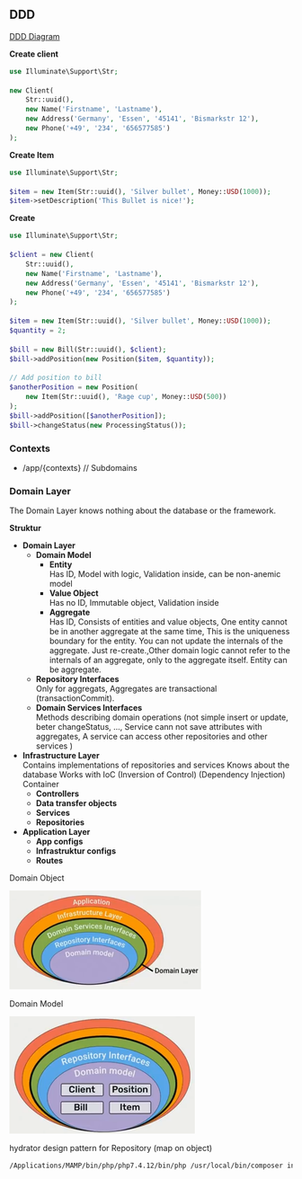 ## DDD
[DDD Diagram](https://medium.com/spotlight-on-javascript/domain-driven-design-for-javascript-developers-9fc3f681931a)

**Create client**
```PHP
use Illuminate\Support\Str;

new Client(
    Str::uuid(),
    new Name('Firstname', 'Lastname'),
    new Address('Germany', 'Essen', '45141', 'Bismarkstr 12'),
    new Phone('+49', '234', '656577585')
);
```

**Create Item**
```PHP
use Illuminate\Support\Str;

$item = new Item(Str::uuid(), 'Silver bullet', Money::USD(1000));
$item->setDescription('This Bullet is nice!');
```

**Create**
```PHP
use Illuminate\Support\Str;

$client = new Client(
    Str::uuid(),
    new Name('Firstname', 'Lastname'),
    new Address('Germany', 'Essen', '45141', 'Bismarkstr 12'),
    new Phone('+49', '234', '656577585')
);

$item = new Item(Str::uuid(), 'Silver bullet', Money::USD(1000));
$quantity = 2;

$bill = new Bill(Str::uuid(), $client);
$bill->addPosition(new Position($item, $quantity));

// Add position to bill
$anotherPosition = new Position(
    new Item(Str::uuid(), 'Rage cup', Money::USD(500))
);
$bill->addPosition([$anotherPosition]);
$bill->changeStatus(new ProcessingStatus());
```

### Contexts
- /app/{contexts} // Subdomains

### Domain Layer

The Domain Layer knows nothing about the database or the framework.

**Struktur**

- **Domain Layer**
    - **Domain Model**
        - **Entity**<br>
          Has ID, Model with logic, Validation inside, can be non-anemic model
        - **Value Object**<br>
          Has no ID, Immutable object, Validation inside
        - **Aggregate**<br>
          Has ID, Consists of entities and value objects, One entity cannot be in another aggregate at the same time, This is the uniqueness boundary for the entity. You can not update the internals of the aggregate. Just re-create.,Other domain logic cannot refer to the internals of an aggregate, only to the aggregate itself. Entity can be aggregate.
    - **Repository Interfaces**<br>
        Only for aggregats, Aggregates are transactional (transactionCommit).
    - **Domain Services Interfaces**<br>
        Methods describing domain operations (not simple insert or update, beter changeStatus, ..., Service cann not save attributes with aggregates, A service can access other repositories and other services )
- **Infrastructure Layer**<br>
     Contains implementations of repositories and services
     Knows about the database
     Works with IoC (Inversion of Control) (Dependency Injection) Container
    - **Controllers**
    - **Data transfer objects**
    - **Services**
    - **Repositories**
- **Application Layer**
    - **App configs**
    - **Infrastruktur configs**
    - **Routes**

Domain Object

![1](README/DomainLayer.png)

Domain Model

![1](README/DomainModel.png)

hydrator design pattern for Repository (map on object)

```sh
/Applications/MAMP/bin/php/php7.4.12/bin/php /usr/local/bin/composer install
```
